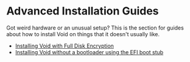 # Advanced Installation Guides

Got weird hardware or an unusual setup? This is the section for guides about how
to install Void on things that it doesn't usually like.

- [Installing Void with Full Disk Encryption](./fde.md)
- [Installing Void without a bootloader using the EFI boot stub](./efi-stub.md)
